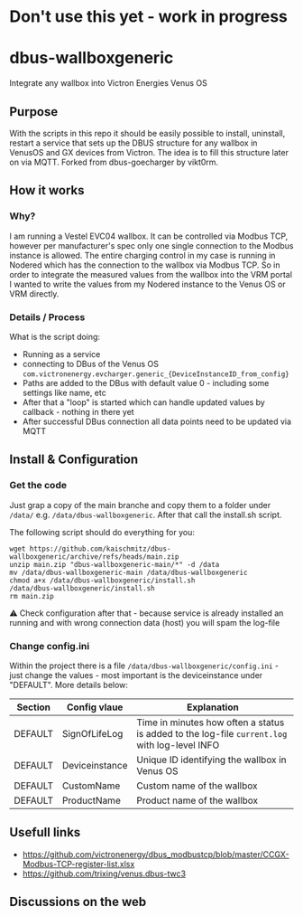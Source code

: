 # Don't use this yet - work in progress #

# dbus-wallboxgeneric
Integrate any wallbox into Victron Energies Venus OS

## Purpose
With the scripts in this repo it should be easily possible to install, uninstall, restart a service that sets up the DBUS structure for any wallbox in VenusOS and GX devices from Victron.
The idea is to fill this structure later on via MQTT.
Forked from dbus-goecharger by vikt0rm.


## How it works
### Why? ###
I am running a Vestel EVC04 wallbox. It can be controlled via Modbus TCP, however per manufacturer's spec only one single connection to the Modbus instance is allowed.
The entire charging control in my case is running in Nodered which has the connection to the wallbox via Modbus TCP.
So in order to integrate the measured values from the wallbox into the VRM portal I wanted to write the values from my Nodered instance to the Venus OS or VRM directly.

### Details / Process
What is the script doing:
- Running as a service
- connecting to DBus of the Venus OS `com.victronenergy.evcharger.generic_{DeviceInstanceID_from_config}`
- Paths are added to the DBus with default value 0 - including some settings like name, etc
- After that a "loop" is started which can handle updated values by callback - nothing in there yet
- After successful DBus connection all data points need to be updated via MQTT

## Install & Configuration
### Get the code
Just grap a copy of the main branche and copy them to a folder under `/data/` e.g. `/data/dbus-wallboxgeneric`.
After that call the install.sh script.

The following script should do everything for you:
```
wget https://github.com/kaischmitz/dbus-wallboxgeneric/archive/refs/heads/main.zip
unzip main.zip "dbus-wallboxgeneric-main/*" -d /data
mv /data/dbus-wallboxgeneric-main /data/dbus-wallboxgeneric
chmod a+x /data/dbus-wallboxgeneric/install.sh
/data/dbus-wallboxgeneric/install.sh
rm main.zip
```
⚠️ Check configuration after that - because service is already installed an running and with wrong connection data (host) you will spam the log-file

### Change config.ini
Within the project there is a file `/data/dbus-wallboxgeneric/config.ini` - just change the values - most important is the deviceinstance under "DEFAULT". More details below:

| Section  | Config vlaue | Explanation |
| ------------- | ------------- | ------------- |
| DEFAULT  | SignOfLifeLog  | Time in minutes how often a status is added to the log-file `current.log` with log-level INFO |
| DEFAULT  | Deviceinstance | Unique ID identifying the wallbox in Venus OS |
| DEFAULT  | CustomName | Custom name of the wallbox  |
| DEFAULT  | ProductName | Product name of the wallbox  |


## Usefull links
- https://github.com/victronenergy/dbus_modbustcp/blob/master/CCGX-Modbus-TCP-register-list.xlsx
- https://github.com/trixing/venus.dbus-twc3

## Discussions on the web
